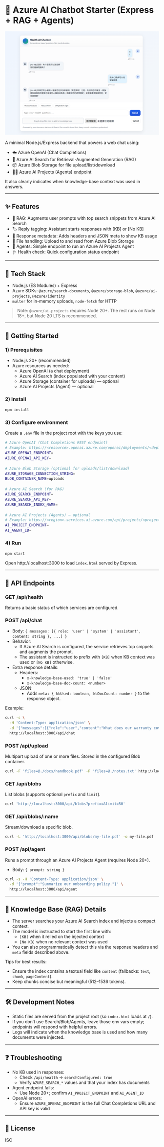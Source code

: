# 🤖 Azure AI Chatbot Starter (Express + RAG + Agents)

![Chatbot UI Screenshot](asset/chatbot.png)

A minimal Node.js/Express backend that powers a web chat using:

- ☁️ Azure OpenAI (Chat Completions)
- 🔎 Azure AI Search for Retrieval-Augmented Generation (RAG)
- 📦 Azure Blob Storage for file upload/list/download
- 🧑‍💼 Azure AI Projects (Agents) endpoint

It also clearly indicates when knowledge-base context was used in answers.

---

## ✨ Features

- 🧠 RAG: Augments user prompts with top search snippets from Azure AI Search
- 🏷️ Reply tagging: Assistant starts responses with [KB] or [No KB]
- 🧾 Response metadata: Adds headers and JSON meta to show KB usage
- 📁 File handling: Upload to and read from Azure Blob Storage
- 🧵 Agents: Simple endpoint to run an Azure AI Projects Agent
- 🩺 Health check: Quick configuration status endpoint

---

## 🧰 Tech Stack

- Node.js (ES Modules) + Express
- Azure SDKs: `@azure/search-documents`, `@azure/storage-blob`, `@azure/ai-projects`, `@azure/identity`
- `multer` for in-memory uploads, `node-fetch` for HTTP

> Note: `@azure/ai-projects` requires Node 20+. The rest runs on Node 18+, but Node 20 LTS is recommended.

---

## 🚀 Getting Started

### 1) Prerequisites

- Node.js 20+ (recommended)
- Azure resources as needed:
  - Azure OpenAI (a chat deployment)
  - Azure AI Search (index populated with your content)
  - Azure Storage (container for uploads) — optional
  - Azure AI Projects (Agent) — optional

### 2) Install

```bash
npm install
```

### 3) Configure environment

Create a `.env` file in the project root with the keys you use:

```bash
# Azure OpenAI (Chat Completions REST endpoint)
# Example: https://<resource>.openai.azure.com/openai/deployments/<deployment>/chat/completions?api-version=2024-02-15-preview
AZURE_OPENAI_ENDPOINT=
AZURE_OPENAI_API_KEY=

# Azure Blob Storage (optional for uploads/list/download)
AZURE_STORAGE_CONNECTION_STRING=
BLOB_CONTAINER_NAME=uploads

# Azure AI Search (for RAG)
AZURE_SEARCH_ENDPOINT=
AZURE_SEARCH_API_KEY=
AZURE_SEARCH_INDEX_NAME=

# Azure AI Projects (Agents) — optional
# Example: https://<region>.services.ai.azure.com/api/projects/<projectName>
AI_PROJECT_ENDPOINT=
AI_AGENT_ID=
```

### 4) Run

```bash
npm start
```

Open http://localhost:3000 to load `index.html` served by Express.

---

## 🔌 API Endpoints

### GET /api/health

Returns a basic status of which services are configured.

### POST /api/chat

- Body: `{ messages: [{ role: 'user' | 'system' | 'assistant', content: string }, ...] }`
- Behavior:
  - If Azure AI Search is configured, the service retrieves top snippets and augments the prompt.
  - The assistant is instructed to prefix with `[KB]` when KB context was used or `[No KB]` otherwise.
- Extra response details:
  - Headers:
    - `x-knowledge-base-used: 'true' | 'false'`
    - `x-knowledge-base-doc-count: <number>`
  - JSON:
    - Adds `meta: { kbUsed: boolean, kbDocCount: number }` to the response object.

Example:

```bash
curl -s \
  -H 'Content-Type: application/json' \
  -d '{"messages":[{"role":"user","content":"What does our warranty cover?"}]}' \
  http://localhost:3000/api/chat
```

### POST /api/upload

Multipart upload of one or more files. Stored in the configured Blob container.

```bash
curl -F 'files=@./docs/handbook.pdf' -F 'files=@./notes.txt' http://localhost:3000/api/upload
```

### GET /api/blobs

List blobs (supports optional `prefix` and `limit`).

```bash
curl 'http://localhost:3000/api/blobs?prefix=&limit=50'
```

### GET /api/blobs/:name

Stream/download a specific blob.

```bash
curl -L 'http://localhost:3000/api/blobs/my-file.pdf' -o my-file.pdf
```

### POST /api/agent

Runs a prompt through an Azure AI Projects Agent (requires Node 20+).

- Body: `{ prompt: string }`

```bash
curl -s -H 'Content-Type: application/json' \
  -d '{"prompt":"Summarize our onboarding policy."}' \
  http://localhost:3000/api/agent
```

---

## 🧠 Knowledge Base (RAG) Details

- The server searches your Azure AI Search index and injects a compact context.
- The model is instructed to start the first line with:
  - `[KB]` when it relied on the injected context
  - `[No KB]` when no relevant context was used
- You can also programmatically detect this via the response headers and `meta` fields described above.

Tips for best results:

- Ensure the index contains a textual field like `content` (fallbacks: `text`, `chunk`, `pageContent`).
- Keep chunks concise but meaningful (512–1536 tokens).

---

## 🛠️ Development Notes

- Static files are served from the project root (so `index.html` loads at `/`).
- If you don’t use Search/Blob/Agents, leave those env vars empty; endpoints will respond with helpful errors.
- Logs will indicate when the knowledge base is used and how many documents were injected.

---

## ❓ Troubleshooting

- No KB used in responses:
  - Check `/api/health` → `searchConfigured: true`
  - Verify `AZURE_SEARCH_*` values and that your index has documents
- Agent endpoint fails:
  - Use Node 20+; confirm `AI_PROJECT_ENDPOINT` and `AI_AGENT_ID`
- OpenAI errors:
  - Ensure `AZURE_OPENAI_ENDPOINT` is the full Chat Completions URL and API key is valid

---

## 📄 License

ISC
